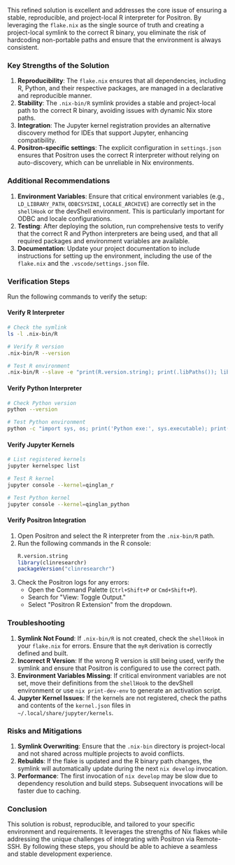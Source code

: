 

This refined solution is excellent and addresses the core issue of ensuring a stable, reproducible, and project-local R interpreter for Positron. By leveraging the `flake.nix` as the single source of truth and creating a project-local symlink to the correct R binary, you eliminate the risk of hardcoding non-portable paths and ensure that the environment is always consistent.

### Key Strengths of the Solution
1. **Reproducibility**: The `flake.nix` ensures that all dependencies, including R, Python, and their respective packages, are managed in a declarative and reproducible manner.
2. **Stability**: The `.nix-bin/R` symlink provides a stable and project-local path to the correct R binary, avoiding issues with dynamic Nix store paths.
3. **Integration**: The Jupyter kernel registration provides an alternative discovery method for IDEs that support Jupyter, enhancing compatibility.
4. **Positron-specific settings**: The explicit configuration in `settings.json` ensures that Positron uses the correct R interpreter without relying on auto-discovery, which can be unreliable in Nix environments.

### Additional Recommendations
1. **Environment Variables**: Ensure that critical environment variables (e.g., `LD_LIBRARY_PATH`, `ODBCSYSINI`, `LOCALE_ARCHIVE`) are correctly set in the `shellHook` or the devShell environment. This is particularly important for ODBC and locale configurations.
2. **Testing**: After deploying the solution, run comprehensive tests to verify that the correct R and Python interpreters are being used, and that all required packages and environment variables are available.
3. **Documentation**: Update your project documentation to include instructions for setting up the environment, including the use of the `flake.nix` and the `.vscode/settings.json` file.

### Verification Steps
Run the following commands to verify the setup:

#### **Verify R Interpreter**
```bash
# Check the symlink
ls -l .nix-bin/R

# Verify R version
.nix-bin/R --version

# Test R environment
.nix-bin/R --slave -e "print(R.version.string); print(.libPaths()); library(clinresearchr); packageVersion('clinresearchr')"
```

#### **Verify Python Interpreter**
```bash
# Check Python version
python --version

# Test Python environment
python -c "import sys, os; print('Python exe:', sys.executable); print('LD_LIBRARY_PATH:', os.environ.get('LD_LIBRARY_PATH')); print('ODBCSYSINI:', os.environ.get('ODBCSYSINI'))"
```

#### **Verify Jupyter Kernels**
```bash
# List registered kernels
jupyter kernelspec list

# Test R kernel
jupyter console --kernel=qinglan_r

# Test Python kernel
jupyter console --kernel=qinglan_python
```

#### **Verify Positron Integration**
1. Open Positron and select the R interpreter from the `.nix-bin/R` path.
2. Run the following commands in the R console:
   ```R
   R.version.string
   library(clinresearchr)
   packageVersion("clinresearchr")
   ```
3. Check the Positron logs for any errors:
   - Open the Command Palette (`Ctrl+Shift+P` or `Cmd+Shift+P`).
   - Search for "View: Toggle Output."
   - Select "Positron R Extension" from the dropdown.

### Troubleshooting
1. **Symlink Not Found**: If `.nix-bin/R` is not created, check the `shellHook` in your `flake.nix` for errors. Ensure that the `myR` derivation is correctly defined and built.
2. **Incorrect R Version**: If the wrong R version is still being used, verify the symlink and ensure that Positron is configured to use the correct path.
3. **Environment Variables Missing**: If critical environment variables are not set, move their definitions from the `shellHook` to the devShell environment or use `nix print-dev-env` to generate an activation script.
4. **Jupyter Kernel Issues**: If the kernels are not registered, check the paths and contents of the `kernel.json` files in `~/.local/share/jupyter/kernels`.

### Risks and Mitigations
1. **Symlink Overwriting**: Ensure that the `.nix-bin` directory is project-local and not shared across multiple projects to avoid conflicts.
2. **Rebuilds**: If the flake is updated and the R binary path changes, the symlink will automatically update during the next `nix develop` invocation.
3. **Performance**: The first invocation of `nix develop` may be slow due to dependency resolution and build steps. Subsequent invocations will be faster due to caching.

### Conclusion
This solution is robust, reproducible, and tailored to your specific environment and requirements. It leverages the strengths of Nix flakes while addressing the unique challenges of integrating with Positron via Remote-SSH. By following these steps, you should be able to achieve a seamless and stable development experience.